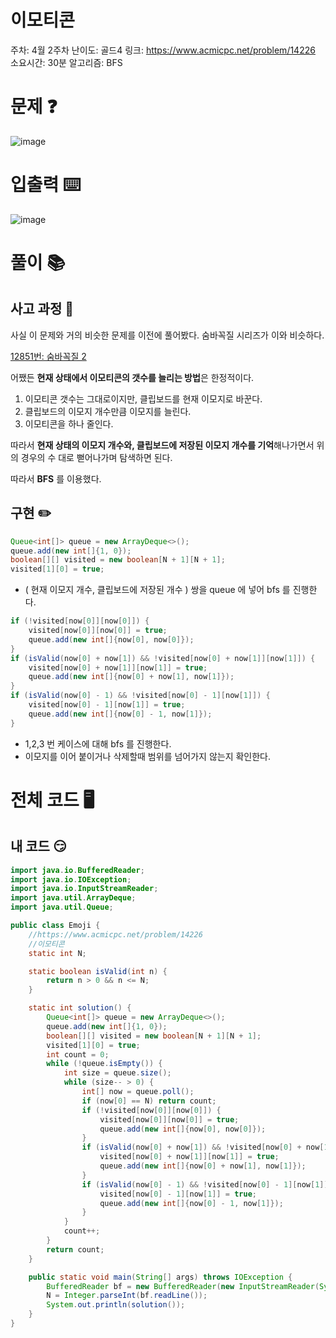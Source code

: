 # 이모티콘

주차: 4월 2주차
난이도: 골드4
링크: https://www.acmicpc.net/problem/14226
소요시간: 30분
알고리즘: BFS

# 문제 ❓

![image](https://github.com/BE-Archive/Algorithm-Study/assets/76868151/e7ee3998-6e79-4d50-a79e-e526871dea38)
# 입출력 ⌨️

![image](https://github.com/BE-Archive/Algorithm-Study/assets/76868151/487fa8af-ee6c-462d-8d53-88690e31ecf9)
# 풀이 📚

## 사고 과정 🤔

사실 이 문제와 거의 비슷한 문제를 이전에 풀어봤다. 숨바꼭질 시리즈가 이와 비슷하다.

[12851번: 숨바꼭질 2](https://www.acmicpc.net/problem/12851)

어쨌든 **현재 상태에서 이모티콘의 갯수를 늘리는 방법**은 한정적이다.

1. 이모티콘 갯수는 그대로이지만, 클립보드를 현재 이모지로 바꾼다.
2. 클립보드의 이모지 개수만큼 이모지를 늘린다.
3. 이모티콘을 하나 줄인다.

따라서 **현재 상태의 이모지 개수와, 클립보드에 저장된 이모지 개수를 기억**해나가면서 위의 경우의 수 대로 뻗어나가며 탐색하면 된다.

따라서 **BFS** 를 이용했다.

## 구현 ✏️

```java
Queue<int[]> queue = new ArrayDeque<>();
queue.add(new int[]{1, 0});
boolean[][] visited = new boolean[N + 1][N + 1];
visited[1][0] = true;
```

- ( 현재 이모지 개수, 클립보드에 저장된 개수 ) 쌍을 queue 에 넣어 bfs 를 진행한다.

```java
if (!visited[now[0]][now[0]]) {
    visited[now[0]][now[0]] = true;
    queue.add(new int[]{now[0], now[0]});
}
if (isValid(now[0] + now[1]) && !visited[now[0] + now[1]][now[1]]) {
    visited[now[0] + now[1]][now[1]] = true;
    queue.add(new int[]{now[0] + now[1], now[1]});
}
if (isValid(now[0] - 1) && !visited[now[0] - 1][now[1]]) {
    visited[now[0] - 1][now[1]] = true;
    queue.add(new int[]{now[0] - 1, now[1]});
}
```

- 1,2,3 번 케이스에 대해 bfs 를 진행한다.
- 이모지를 이어 붙이거나 삭제할때 범위를 넘어가지 않는지 확인한다.

# 전체 코드 🖥️

## 내 코드 😏

```java
import java.io.BufferedReader;
import java.io.IOException;
import java.io.InputStreamReader;
import java.util.ArrayDeque;
import java.util.Queue;

public class Emoji {
    //https://www.acmicpc.net/problem/14226
    //이모티콘
    static int N;

    static boolean isValid(int n) {
        return n > 0 && n <= N;
    }

    static int solution() {
        Queue<int[]> queue = new ArrayDeque<>();
        queue.add(new int[]{1, 0});
        boolean[][] visited = new boolean[N + 1][N + 1];
        visited[1][0] = true;
        int count = 0;
        while (!queue.isEmpty()) {
            int size = queue.size();
            while (size-- > 0) {
                int[] now = queue.poll();
                if (now[0] == N) return count;
                if (!visited[now[0]][now[0]]) {
                    visited[now[0]][now[0]] = true;
                    queue.add(new int[]{now[0], now[0]});
                }
                if (isValid(now[0] + now[1]) && !visited[now[0] + now[1]][now[1]]) {
                    visited[now[0] + now[1]][now[1]] = true;
                    queue.add(new int[]{now[0] + now[1], now[1]});
                }
                if (isValid(now[0] - 1) && !visited[now[0] - 1][now[1]]) {
                    visited[now[0] - 1][now[1]] = true;
                    queue.add(new int[]{now[0] - 1, now[1]});
                }
            }
            count++;
        }
        return count;
    }

    public static void main(String[] args) throws IOException {
        BufferedReader bf = new BufferedReader(new InputStreamReader(System.in));
        N = Integer.parseInt(bf.readLine());
        System.out.println(solution());
    }
}

```